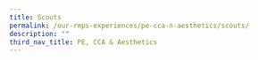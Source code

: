 ```yaml
---
title: Scouts
permalink: /our-rmps-experiences/pe-cca-n-aesthetics/scouts/
description: ""
third_nav_title: PE, CCA & Aesthetics
---
```

